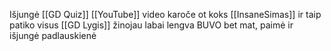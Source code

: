 Išjungė [[GD Quiz]] [[YouTube]] video karoče ot koks [[InsaneSimas]] ir taip patiko visus [[GD Lygis]] žinojau labai lengva BUVO bet mat, paimė ir išjungė padlauskienė